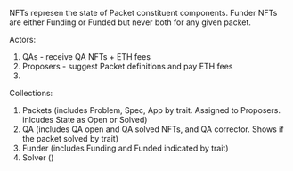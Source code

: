 NFTs represen the state of Packet constituent components.  Funder NFTs are either Funding or Funded but never both for any given packet.

Actors:
1. QAs - receive QA NFTs + ETH fees
2. Proposers - suggest Packet definitions and pay ETH fees
3. 

Collections:
1. Packets (includes Problem, Spec, App by trait.  Assigned to Proposers. inlcudes State as Open or Solved)
2. QA (includes QA open and QA solved NFTs, and QA corrector.  Shows if the packet solved by trait)
3. Funder (includes Funding and Funded indicated by trait)
4. Solver ()
